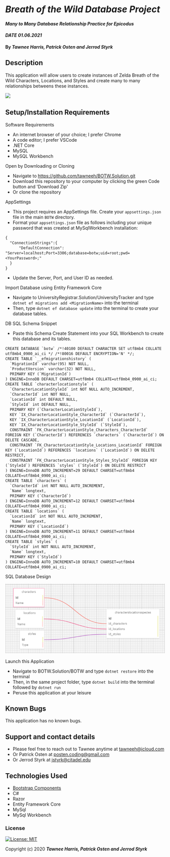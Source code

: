 # _Breath of the Wild Database Project_

#### _Many to Many Database Relationship Practice for Epicodus_ 
#### _DATE 01.06.2021_

#### By _**Tawnee Harris, Patrick Osten and Jerrod Styrk**_

## Description

This application will allow users to create instances of Zelda Breath of the Wild Characters, Locations, and Styles and create many to many relationships betweens these instances. 

![](ReadMeAssets/recording.gif)

## Setup/Installation Requirements

Software Requirements
* An internet browser of your choice; I prefer Chrome
* A code editor; I prefer VSCode
* .NET Core
* MySQL
* MySQL Workbench

Open by Downloading or Cloning
* Navigate to <https://github.com/tawneeh/BOTW.Solution.git>
* Download this repository to your computer by clicking the green Code button and 'Download Zip'
* Or clone the repository

AppSettings
* This project requires an AppSettings file. Create your `appsettings.json` file in the main `BOTW` directory. 
* Format your `appsettings.json` file as follows including your unique password that was created at MySqlWorkbench installation:
```
{
  "ConnectionStrings":{
      "DefaultConnection": "Server=localhost;Port=3306;database=botw;uid=root;pwd=<YourPassword>;"
  }
}
```
* Update the Server, Port, and User ID as needed.

Import Database using Entity Framework Core
* Navigate to UniversityRegistrar.Solution/UniversityTracker and type `dotnet ef migrations add <MigrationName>` into the terminal
* Then, type `dotnet ef database update` into the terminal to create your database tables.

DB SQL Schema Snippet
* Paste this Schema Create Statement into your SQL Workbench to create this database and its tables.
```
CREATE DATABASE `botw` /*!40100 DEFAULT CHARACTER SET utf8mb4 COLLATE utf8mb4_0900_ai_ci */ /*!80016 DEFAULT ENCRYPTION='N' */;
CREATE TABLE `__efmigrationshistory` (
  `MigrationId` varchar(95) NOT NULL,
  `ProductVersion` varchar(32) NOT NULL,
  PRIMARY KEY (`MigrationId`)
) ENGINE=InnoDB DEFAULT CHARSET=utf8mb4 COLLATE=utf8mb4_0900_ai_ci;
CREATE TABLE `characterlocationstyle` (
  `CharacterLocationStyleId` int NOT NULL AUTO_INCREMENT,
  `CharacterId` int NOT NULL,
  `LocationId` int DEFAULT NULL,
  `StyleId` int DEFAULT NULL,
  PRIMARY KEY (`CharacterLocationStyleId`),
  KEY `IX_CharacterLocationStyle_CharacterId` (`CharacterId`),
  KEY `IX_CharacterLocationStyle_LocationId` (`LocationId`),
  KEY `IX_CharacterLocationStyle_StyleId` (`StyleId`),
  CONSTRAINT `FK_CharacterLocationStyle_Characters_CharacterId` FOREIGN KEY (`CharacterId`) REFERENCES `characters` (`CharacterId`) ON DELETE CASCADE,
  CONSTRAINT `FK_CharacterLocationStyle_Locations_LocationId` FOREIGN KEY (`LocationId`) REFERENCES `locations` (`LocationId`) ON DELETE RESTRICT,
  CONSTRAINT `FK_CharacterLocationStyle_Styles_StyleId` FOREIGN KEY (`StyleId`) REFERENCES `styles` (`StyleId`) ON DELETE RESTRICT
) ENGINE=InnoDB AUTO_INCREMENT=29 DEFAULT CHARSET=utf8mb4 COLLATE=utf8mb4_0900_ai_ci;
CREATE TABLE `characters` (
  `CharacterId` int NOT NULL AUTO_INCREMENT,
  `Name` longtext,
  PRIMARY KEY (`CharacterId`)
) ENGINE=InnoDB AUTO_INCREMENT=12 DEFAULT CHARSET=utf8mb4 COLLATE=utf8mb4_0900_ai_ci;
CREATE TABLE `locations` (
  `LocationId` int NOT NULL AUTO_INCREMENT,
  `Name` longtext,
  PRIMARY KEY (`LocationId`)
) ENGINE=InnoDB AUTO_INCREMENT=11 DEFAULT CHARSET=utf8mb4 COLLATE=utf8mb4_0900_ai_ci;
CREATE TABLE `styles` (
  `StyleId` int NOT NULL AUTO_INCREMENT,
  `Name` longtext,
  PRIMARY KEY (`StyleId`)
) ENGINE=InnoDB AUTO_INCREMENT=10 DEFAULT CHARSET=utf8mb4 COLLATE=utf8mb4_0900_ai_ci;

```

SQL Database Design
<center>
<img style="width: 50% height: 50%" src="./ReadMeAssets/sqlSchemaPlan.png">
</center>

Launch this Application
* Navigate to BOTW.Solution/BOTW and type `dotnet restore` into the terminal
* Then, in the same project folder, type `dotnet build` into the terminal followed by `dotnet run`
* Peruse this application at your leisure

## Known Bugs

This application has no known bugs. 

## Support and contact details

* Please feel free to reach out to Tawnee anytime at <tawneeh@icloud.com> 
* Or Patrick Osten at <posten.coding@gmail.com>
* Or Jerrod Styrk at <jstyrk@citadel.edu>

## Technologies Used

* [Bootstrap Components](https://getbootstrap.com/docs/3.3/components/)
* C#
* Razor
* Entity Framework Core
* MySql
* MySql Workbench

### License

[![License: MIT](https://img.shields.io/badge/License-MIT-yellow.svg)](https://opensource.org/licenses/MIT)

Copyright (c) 2020 **_Tawnee Harris, Patrick Osten and Jerrod Styrk_**